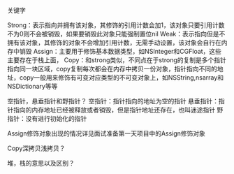 关键字

Strong：表示指向并拥有该对象，其修饰的引用计数会加1，该对象只要引用计数不为0则不会被销毁，如果要销毁此对象只能强制置位nil
Weak：表示指向但是不拥有该对象，其修饰的对象不会增加引用计数，无需手动设置，该对象会自行在内存中销毁
Assign：主要用于修饰基本数据类型，如NSInteger和CGFloat，这些主要存在于栈上面，
Copy：和strong类似，不同点在于strong的复制是多个指针指向同一块区域，copy复制每次都会在内存中拷贝一份对象，指针指向不同的地址，copy一般用来修饰有可变对应类型的不可变对象上，如NSString,nsarray和NSDictionary等等

空指针，悬垂指针和野指针？
空指针：指针指向的地址为空的指针
悬垂指针：指针指向的内存地址已经被释放或者销毁，但是指针地址还存在，也叫迷途指针
野指针：没有进行初始化的指针

Assign修饰对象出现的情况详见面试准备第一天项目中的Assign修饰对象

Copy深拷贝浅拷贝？



堆，栈的意思以及区别？
